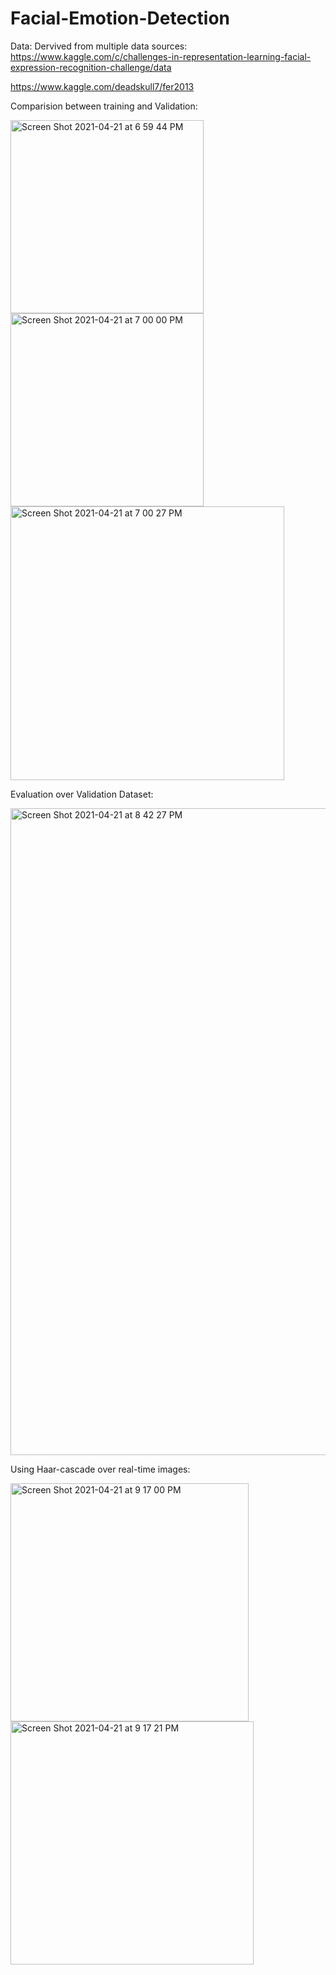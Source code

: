 # Facial-Emotion-Detection

Data:
Dervived from multiple data sources:
https://www.kaggle.com/c/challenges-in-representation-learning-facial-expression-recognition-challenge/data

https://www.kaggle.com/deadskull7/fer2013

Comparision between training and Validation:

<img width="309" alt="Screen Shot 2021-04-21 at 6 59 44 PM" src="https://user-images.githubusercontent.com/47679090/117906202-77d7a780-b2a2-11eb-9d60-a18ea7077542.png">

<img width="309" alt="Screen Shot 2021-04-21 at 7 00 00 PM" src="https://user-images.githubusercontent.com/47679090/117906203-77d7a780-b2a2-11eb-9c17-53515fbbc96c.png">

<img width="438" alt="Screen Shot 2021-04-21 at 7 00 27 PM" src="https://user-images.githubusercontent.com/47679090/117906204-77d7a780-b2a2-11eb-8006-14dc2d074da0.png">

Evaluation over Validation Dataset:

<img width="1035" alt="Screen Shot 2021-04-21 at 8 42 27 PM" src="https://user-images.githubusercontent.com/47679090/117906206-78703e00-b2a2-11eb-8029-b1a804d0b786.png">

Using Haar-cascade over real-time images:

<img width="381" alt="Screen Shot 2021-04-21 at 9 17 00 PM" src="https://user-images.githubusercontent.com/47679090/117906207-78703e00-b2a2-11eb-8075-ccdcf3f589a5.png">

<img width="389" alt="Screen Shot 2021-04-21 at 9 17 21 PM" src="https://user-images.githubusercontent.com/47679090/117906208-78703e00-b2a2-11eb-8fec-ecfebd01d7db.png">
